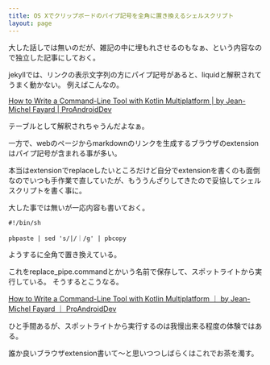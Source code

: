 ```yaml
---
title: OS Xでクリップボードのパイプ記号を全角に置き換えるシェルスクリプト
layout: page
---
```

大した話しでは無いのだが、雑記の中に埋もれさせるのもなぁ、という内容なので独立した記事にしておく。

jekyllでは、リンクの表示文字列の方にパイプ記号があると、liquidと解釈されてうまく動かない。
例えばこんなの。

[How to Write a Command-Line Tool with Kotlin Multiplatform | by Jean-Michel Fayard | ProAndroidDev](https://proandroiddev.com/how-to-write-a-command-line-tool-with-kotlin-multiplatform-b598247fe880)

テーブルとして解釈されちゃうんだよなぁ。

一方で、webのページからmarkdownのリンクを生成するブラウザのextensionはパイプ記号が含まれる事が多い。

本当はextensionでreplaceしたいところだけど自分でextensionを書くのも面倒なのでいつも手作業で直していたが、もううんざりしてきたので妥協してシェルスクリプトを書く事に。

大した事では無いが一応内容も書いておく。

```
#!/bin/sh

pbpaste | sed 's/|/｜/g' | pbcopy
```

ようするに全角で置き換えている。

これをreplace_pipe.commandとかいう名前で保存して、スポットライトから実行している。
そうするとこうなる。

[How to Write a Command-Line Tool with Kotlin Multiplatform ｜ by Jean-Michel Fayard ｜ ProAndroidDev](https://proandroiddev.com/how-to-write-a-command-line-tool-with-kotlin-multiplatform-b598247fe880)

ひと手間あるが、スポットライトから実行するのは我慢出来る程度の体験ではある。

誰か良いブラウザextension書いて〜と思いつつしばらくはこれでお茶を濁す。